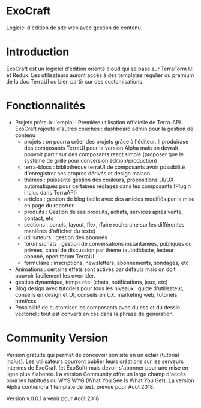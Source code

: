 # ExoCraft
Logiciel d'édition de site web avec gestion de contenu.

# Introduction

ExoCraft est un logiciel d'édition orienté cloud qui se base sur TerraForm UI et Redux. Les utilisateurs auront accès à des templates régulier ou premium de la doc TerraUI ou bien partir sur des customisations.

# Fonctionnalités

- Projets prêts-à-l'emploi : Première utilisation officielle de Terra-API. ExoCraft rajoute d'autres couches : dashboard admin pour la gestion de contenu
  - projets : on pourra créer des projets grâce à l'éditeur. Il produirase des composants TerraUI pour la version Alpha mais on devrait pouvoir partir sur des composants react simple (proposer que le système de grille pour conversion édition/production)
  - terra-blocs : bibliothèque terraUI de composants avoir possibilité d'enregistrer ses propres dérivés et design maison
  - thèmes : puissante gestion des couleurs, propositions UI/UX automatiques pour certaines réglages dans les composants (Plugin inclus dans TerraAPI)
  - articles : gestion de blog facile avec des articles modifiés par la mise en page du reporter.
  - produits : Gestion de ses produits, achats, services après vente, contact, etc
  - sections : panels, layout, flex, (faire recherche sur les différentes manières d'afficher du texte)
  - utilisateurs : gestion des abonnés
  - forums/chats : gestion de conversations instantanées, publiques ou privées, canal de discussion par thème (autodidacte, lecteur abonné, open forum TerraUI
  - formulaire : inscriptions, newsletters, abonnements, sondages, etc
- Animations : certains effets sont activés par défauts mais on doit pouvoir facilement les overrider.
- gestion dynamique, temps réel (chats, notifications, jeux, etc)
- Blog design avec tutoriels pour tous les niveaux : guide d'utilisateur, conseils en design et UI, conseils en UX, marketing web, tutoriels html/css
- Possibilité de customiser les composants avec du css et du dessin vectoriel : tout est converti en css dans la phrase de génération.

# Community Version

Version gratuite qui permet de concevoir son site en un éclair (tutorial inclus). Les utilisateurs pourront publier leurs créations sur les serveurs internes de ExoCraft (et ExoSoft) mais devoir s'abonner pour une mise en ligne plus élaborée. La version Community offre un large champ d'accès pour les habitués du WYSIWYG (What You See Is What You Get). La version Alpha contiendra 1 template de test, prévue pour Aout 2018.

Version v.0.0.1 à venir pour Août 2018
